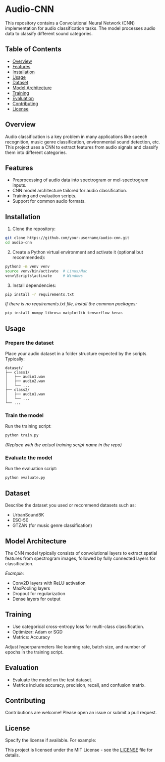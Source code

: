 
# Audio-CNN

This repository contains a Convolutional Neural Network (CNN) implementation for audio classification tasks. The model processes audio data to classify different sound categories.

## Table of Contents

- [Overview](#overview)
- [Features](#features)
- [Installation](#installation)
- [Usage](#usage)
- [Dataset](#dataset)
- [Model Architecture](#model-architecture)
- [Training](#training)
- [Evaluation](#evaluation)
- [Contributing](#contributing)
- [License](#license)

## Overview

Audio classification is a key problem in many applications like speech recognition, music genre classification, environmental sound detection, etc. This project uses a CNN to extract features from audio signals and classify them into different categories.

## Features

- Preprocessing of audio data into spectrogram or mel-spectrogram inputs.
- CNN model architecture tailored for audio classification.
- Training and evaluation scripts.
- Support for common audio formats.

## Installation

1. Clone the repository:

```bash
git clone https://github.com/your-username/audio-cnn.git
cd audio-cnn
````

2. Create a Python virtual environment and activate it (optional but recommended):

```bash
python3 -m venv venv
source venv/bin/activate  # Linux/Mac
venv\Scripts\activate     # Windows
```

3. Install dependencies:

```bash
pip install -r requirements.txt
```

*If there is no requirements.txt file, install the common packages:*

```bash
pip install numpy librosa matplotlib tensorflow keras
```

## Usage

### Prepare the dataset

Place your audio dataset in a folder structure expected by the scripts. Typically:

```
dataset/
├── class1/
│   ├── audio1.wav
│   ├── audio2.wav
│   └── ...
├── class2/
│   ├── audio1.wav
│   └── ...
└── ...
```

### Train the model

Run the training script:

```bash
python train.py
```

*(Replace with the actual training script name in the repo)*

### Evaluate the model

Run the evaluation script:

```bash
python evaluate.py
```

## Dataset

Describe the dataset you used or recommend datasets such as:

* UrbanSound8K
* ESC-50
* GTZAN (for music genre classification)

## Model Architecture

The CNN model typically consists of convolutional layers to extract spatial features from spectrogram images, followed by fully connected layers for classification.

*Example:*

* Conv2D layers with ReLU activation
* MaxPooling layers
* Dropout for regularization
* Dense layers for output

## Training

* Use categorical cross-entropy loss for multi-class classification.
* Optimizer: Adam or SGD
* Metrics: Accuracy

Adjust hyperparameters like learning rate, batch size, and number of epochs in the training script.

## Evaluation

* Evaluate the model on the test dataset.
* Metrics include accuracy, precision, recall, and confusion matrix.

## Contributing

Contributions are welcome! Please open an issue or submit a pull request.

## License

Specify the license if available. For example:

This project is licensed under the MIT License - see the [LICENSE](LICENSE) file for details.




